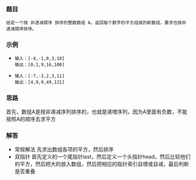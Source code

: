###  题目
```
给定一个按 非递减顺序 排序的整数数组 A，返回每个数字的平方组成的新数组，要求也按非递减顺序排序。
```
### 示例
- ```
  输入：[-4,-1,0,3,10]  
  输出：[0,1,9,16,100]
   ```
- ```
  输入：[-7,-3,2,3,11]
  输出：[4,9,9,49,121]
  ```


###  思路  
首先，数组A是按非递减序列排序的，也就是递增序列，因为A里面有负数，不能按照A的顺序去求平方
### 解答
- 常规解法
先求出数组各项的平方，然后排序
- 双指针
首先定义的一个尾指针last，然后定义一个头指针head，然后比较他们的平方，然后把大的放入数组，然后把相应的指针索引自增或自减，最后判断是否重叠
